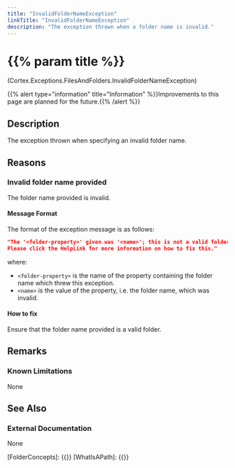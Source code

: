 ```yaml
---
title: "InvalidFolderNameException"
linkTitle: "InvalidFolderNameException"
description: "The exception thrown when a folder name is invalid."
---
```


# {{% param title %}}

<p class="namespace">(Cortex.Exceptions.FilesAndFolders.InvalidFolderNameException)</p>
{{% alert type="information" title="Information" %}}Improvements to this page are planned for the future.{{% /alert %}}

## Description

The exception thrown when specifying an invalid folder name.

## Reasons

### Invalid folder name provided

The folder name provided is invalid.

#### Message Format

The format of the exception message is as follows:

```json
"The '<folder-property>' given was '<name>'; this is not a valid folder name.
Please click the HelpLink for more information on how to fix this."
```

where:

* `<folder-property>` is the name of the property containing the folder name which threw this exception.
* `<name>` is the value of the property, i.e. the folder name, which was invalid.

#### How to fix

Ensure that the folder name provided is a valid folder.

## Remarks

### Known Limitations

None

## See Also

### External Documentation

None

[FolderConcepts]: {{<url path="Cortex.Reference.Concepts.WorkingWith.FilesAndFolders.MainDoc">}}
[WhatIsAPath]: {{<url path="Cortex.Reference.Concepts.WorkingWith.FilesAndFolders.Paths.MainDoc">}}

